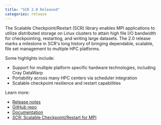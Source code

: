 ```yaml
---
title: "SCR 2.0 Released"
categories: release
---
```


The Scalable Checkpoint/Restart (SCR) library enables MPI applications to utilize distributed storage on Linux clusters to attain high file I/O bandwidth for checkpointing, restarting, and writing large datasets. The 2.0 release marks a milestone in SCR's long history of bringing dependable, scalable, file set management to multiple HPC platforms.

Some highlights include:
- Support for multiple platform specific hardware technologies, including Cray DataWarp
- Portability across many HPC centers via scheduler integration
- Scalable checkpoint resilience and restart capabilities

Learn more:
- [Release notes](https://github.com/LLNL/scr/releases/tag/v2.0.0)
- [GitHub repo](https://github.com/LLNL/scr)
- [Documentation](https://scr.readthedocs.io/en/latest/)
- [SCR: Scalable Checkpoint/Restart for MPI](https://computing.llnl.gov/projects/scalable-checkpoint-restart-for-mpi)
